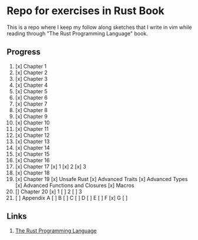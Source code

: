# Repo for exercises in Rust Book

This is a repo where I keep my follow along sketches that I write in vim while reading through "The Rust Programming Language" book.

## Progress

1. [x] Chapter 1
1. [x] Chapter 2
1. [x] Chapter 3
1. [x] Chapter 4
1. [x] Chapter 5
1. [x] Chapter 6
1. [x] Chapter 7
1. [x] Chapter 8
1. [x] Chapter 9
1. [x] Chapter 10
1. [x] Chapter 11
1. [x] Chapter 12
1. [x] Chapter 13
1. [x] Chapter 14
1. [x] Chapter 15
1. [x] Chapter 16
1. [x] Chapter 17
    [x] 1
    [x] 2
    [x] 3
1. [x] Chapter 18
1. [x] Chapter 19
    [x] Unsafe Rust
    [x] Advanced Traits
    [x] Advanced Types
    [x] Advanced Functions and Closures
    [x] Macros
1. [\] Chapter 20
    [x] 1
    [ ] 2
    [ ] 3
1. [ ] Appendix
    A [ ]
    B [ ]
    C [ ]
    D [ ]
    E [ ]
    F [x]
    G [ ]


## Links

1. [The Rust Programming Language](https://doc.rust-lang.org/book)
